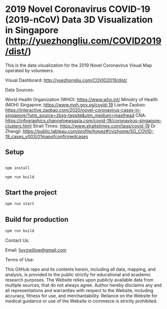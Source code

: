 # 2019 Novel Coronavirus COVID-19 (2019-nCoV) Data 3D Visualization in Singapore (http://yuezhongliu.com/COVID2019/dist/)
This is the data visualization for the 2019 Novel Coronavirus Visual Map operated by volunteers. 


Visual Dashboard:
http://yuezhongliu.com/COVID2019/dist/

Data Sources:

World Health Organization (WHO): https://www.who.int/
Ministry of Health (MOH) Singapore: https://www.moh.gov.sg/covid-19
Lianhe Zaobao: https://interactive.zaobao.com/2020/novel-coronavirus-cases-in-singapore/?utm_source=zbsg-tagsite&utm_medium=masthead
CNA: https://infographics.channelnewsasia.com/covid-19/coronavirus-singapore-clusters.html
Strait Times: https://www.straitstimes.com/tags/covid-19
Dr Zhangji: https://public.tableau.com/profile/hopez#!/vizhome/SG_COVID-19_cases_v003/01mapofconfirmedcases

## Setup

``` bash

npm install

npm run build
```

## Start the project

``` bash
npm run start
```

## Build for production

``` bash
npm run build
```

Contact Us:

Email: liuyzwillow@gmail.com

Terms of Use:

This GitHub repo and its contents herein, including all data, mapping, and analysis, is provided to the public strictly for educational and academic research purposes. The Website relies upon publicly available data from multiple sources, that do not always agree. Author hereby disclaims any and all representations and warranties with respect to the Website, including accuracy, fitness for use, and merchantability. Reliance on the Website for medical guidance or use of the Website in commerce is strictly prohibited.
